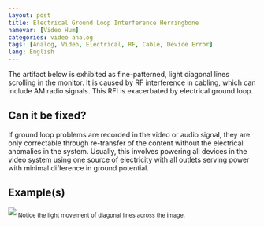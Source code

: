 ```yaml
---
layout: post
title: Electrical Ground Loop Interference Herringbone
namevar: [Video Hum]
categories: video analog
tags: [Analog, Video, Electrical, RF, Cable, Device Error]
lang: English
---
```


The artifact below is exhibited as fine-patterned, light diagonal lines scrolling in the monitor. It is caused by RF interference in cabling, which can include AM radio signals. This RFI is exacerbated by electrical ground loop.

## Can it be fixed?

If ground loop problems are recorded in the video or audio signal, they are only correctable through re-transfer of the content without the electrical anomalies in the system. Usually, this involves powering all devices in the video system using one source of electricity with all outlets serving power with minimal difference in ground potential.

## Example(s)

<img src="{{ site.baseurl }}/images/800px-Visible_frame_line.jpg">
<sub>Notice the light movement of diagonal lines across the image.</sub>
